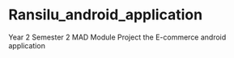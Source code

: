 # Ransilu_android_application
Year 2 Semester 2 MAD Module Project the E-commerce android application
